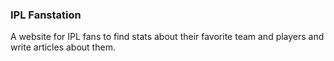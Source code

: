 ### IPL Fanstation

A website for IPL fans to find stats about their favorite team and players and write articles about them.
